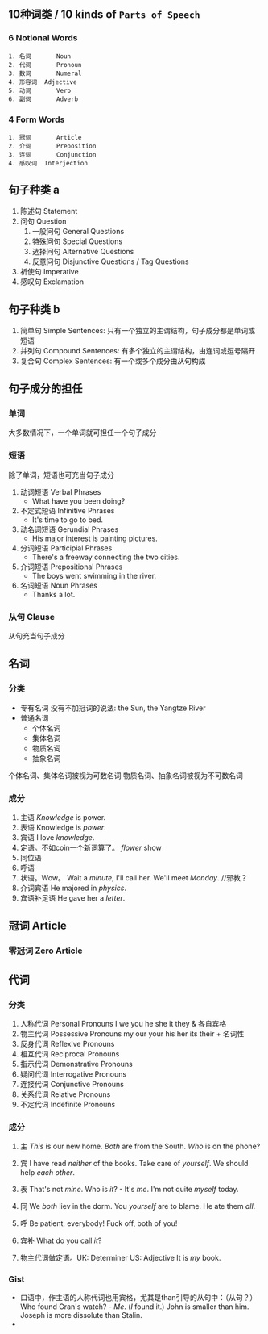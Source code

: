 ## 10种词类 / 10 kinds of `Parts of Speech`
### 6 Notional Words
	1. 名词		Noun
	2. 代词		Pronoun
	3. 数词		Numeral
	4. 形容词	Adjective
	5. 动词		Verb
	6. 副词		Adverb
### 4 Form Words
	1. 冠词		Article
	2. 介词		Preposition
	3. 连词		Conjunction
	4. 感叹词	Interjection

## 句子种类 a
1. 陈述句 Statement
2. 问句 Question
	1. 一般问句 General Questions
	2. 特殊问句 Special Questions
	3. 选择问句 Alternative Questions
	4. 反意问句 Disjunctive Questions / Tag Questions
3. 祈使句 Imperative
4. 感叹句 Exclamation

## 句子种类 b
1. 简单句 Simple Sentences: 只有一个独立的主谓结构，句子成分都是单词或短语
2. 并列句 Compound Sentences: 有多个独立的主谓结构，由连词或逗号隔开
3. 复合句 Complex Sentences: 有一个或多个成分由从句构成

## 句子成分的担任
### 单词
大多数情况下，一个单词就可担任一个句子成分

### 短语
除了单词，短语也可充当句子成分
1. 动词短语 Verbal Phrases
	- What have you been doing?
2. 不定式短语 Infinitive Phrases
	- It's time to go to bed.
3. 动名词短语 Gerundial Phrases
	- His major interest is painting pictures.
4. 分词短语 Participial Phrases
	- There's a freeway connecting the two cities.
5. 介词短语 Prepositional Phrases
	- The boys went swimming in the river.
6. 名词短语 Noun Phrases
	- Thanks a lot.

### 从句 Clause
从句充当句子成分


## 名词
### 分类
- 专有名词	没有不加冠词的说法: the Sun, the Yangtze River
- 普通名词
	- 个体名词	
	- 集体名词
	- 物质名词
	- 抽象名词

个体名词、集体名词被视为可数名词
物质名词、抽象名词被视为不可数名词

### 成分
1. 主语
	*Knowledge* is power.
2. 表语
	Knowledge is *power*.
3. 宾语
	I love *knowledge*.
4. 定语。不如coin一个新词算了。
	*flower* show
5. 同位语
6. 呼语
7. 状语。Wow。
	Wait a *minute*, I'll call her.
	We'll meet *Monday*.	//邪教？
8. 介词宾语
	He majored in *physics*.
9. 宾语补足语
	He gave her a *letter*.

## 冠词 Article
### 零冠词 Zero Article

## 代词
### 分类
1. 人称代词	Personal Pronouns		I we you he she it they & 各自宾格
2. 物主代词	Possessive Pronouns		my our your his her its their + 名词性
3. 反身代词	Reflexive Pronouns
4. 相互代词	Reciprocal Pronouns
5. 指示代词	Demonstrative Pronouns
6. 疑问代词	Interrogative Pronouns
7. 连接代词	Conjunctive Pronouns
8. 关系代词	Relative Pronouns
9. 不定代词	Indefinite Pronouns

### 成分
1. 主
	*This* is our new home.
	*Both* are from the South.
	*Who* is on the phone?
2. 宾
	I have read *neither* of the books.
	Take care of *yourself*.
	We should help *each other*.

3. 表
	That's not *mine*.
	Who is *it*? - It's *me*.
	I'm not quite *myself* today.

4. 同
	We *both* liev in the dorm.
	You *yourself* are to blame.
	He ate them *all*.

5. 呼
	Be patient, everybody!
	Fuck off, both of you!

6. 宾补
	What do you call *it*?

7. 物主代词做定语。UK: Determiner	US: Adjective
	It is *my* book.

### Gist
- 口语中，作主语的人称代词也用宾格，尤其是than引导的从句中：（从句？）
	Who found Gran's watch? - *Me*. (*I* found it.)
	John is smaller than him.
	Joseph is more dissolute than Stalin.
- 

